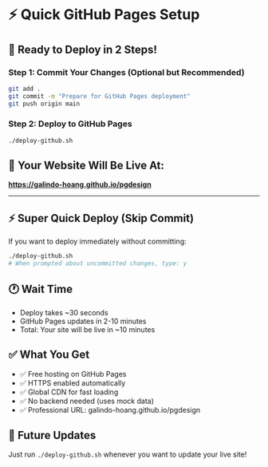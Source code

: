 # ⚡ Quick GitHub Pages Setup

## 🚀 Ready to Deploy in 2 Steps!

### Step 1: Commit Your Changes (Optional but Recommended)
```bash
git add .
git commit -m "Prepare for GitHub Pages deployment"
git push origin main
```

### Step 2: Deploy to GitHub Pages
```bash
./deploy-github.sh
```

## 🎉 Your Website Will Be Live At:
**https://galindo-hoang.github.io/pgdesign**

---

## ⚡ Super Quick Deploy (Skip Commit)
If you want to deploy immediately without committing:
```bash
./deploy-github.sh
# When prompted about uncommitted changes, type: y
```

## 🕐 Wait Time
- Deploy takes ~30 seconds
- GitHub Pages updates in 2-10 minutes
- Total: Your site will be live in ~10 minutes

## ✅ What You Get
- ✅ Free hosting on GitHub Pages
- ✅ HTTPS enabled automatically  
- ✅ Global CDN for fast loading
- ✅ No backend needed (uses mock data)
- ✅ Professional URL: galindo-hoang.github.io/pgdesign

## 🔄 Future Updates
Just run `./deploy-github.sh` whenever you want to update your live site! 